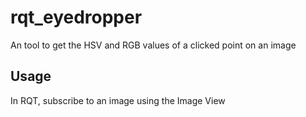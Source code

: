 # rqt_eyedropper
An tool to get the HSV and RGB values of a clicked point on an image

## Usage
In RQT, subscribe to an image using the Image View
